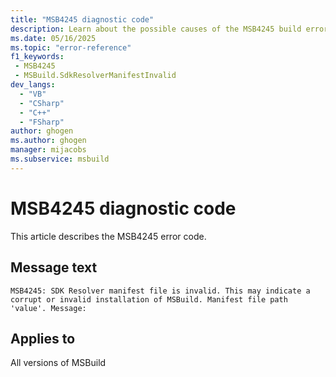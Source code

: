 ```yaml
---
title: "MSB4245 diagnostic code"
description: Learn about the possible causes of the MSB4245 build error, and get troubleshooting tips.
ms.date: 05/16/2025
ms.topic: "error-reference"
f1_keywords:
 - MSB4245
 - MSBuild.SdkResolverManifestInvalid
dev_langs:
  - "VB"
  - "CSharp"
  - "C++"
  - "FSharp"
author: ghogen
ms.author: ghogen
manager: mijacobs
ms.subservice: msbuild
---
```


# MSB4245 diagnostic code

<!-- :::ErrorDefinitionDescription::: -->
<!-- :::editable-content name="introDescription"::: -->
This article describes the MSB4245 error code.
<!-- :::editable-content-end::: -->

## Message text

<!-- :::editable-content name="messageText"::: -->
`MSB4245: SDK Resolver manifest file is invalid. This may indicate a corrupt or invalid installation of MSBuild. Manifest file path 'value'. Message:`
<!-- :::editable-content-end::: -->
<!-- MSB4245: SDK Resolver manifest file is invalid. This may indicate a corrupt or invalid installation of MSBuild. Manifest file path '{0}'. Message: {1} -->

<!-- :::editable-content name="postOutputDescription"::: -->
<!--
{StrBegin="MSB4245: "}
-->
<!-- :::editable-content-end::: -->
<!-- :::ErrorDefinitionDescription-end::: -->

## Applies to

All versions of MSBuild
